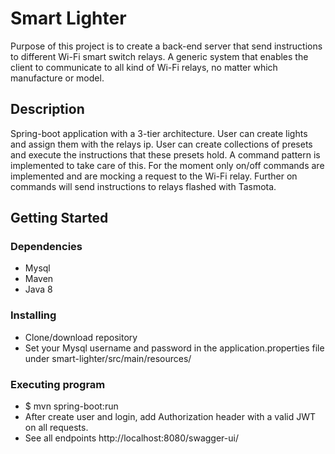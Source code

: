 # Smart Lighter

Purpose of this project is to create a back-end server that send instructions to different Wi-Fi smart switch relays. A generic system that enables the client to communicate to all kind of Wi-Fi relays, no matter which manufacture or model.


## Description

Spring-boot application with a 3-tier architecture. User can create lights and assign them with the relays ip. User can create collections of presets and execute the instructions that these presets hold. A command pattern is implemented to take care of this. For the moment only on/off commands are implemented and are mocking a request to the Wi-Fi relay. Further on commands will send instructions to relays flashed with Tasmota.


## Getting Started

### Dependencies

* Mysql
* Maven
* Java 8


### Installing

* Clone/download repository
* Set your Mysql username and password in the application.properties file under smart-lighter/src/main/resources/



### Executing program


* $ mvn spring-boot:run
* After create user and login, add Authorization header with a valid JWT on all requests.
* See all endpoints http://localhost:8080/swagger-ui/
